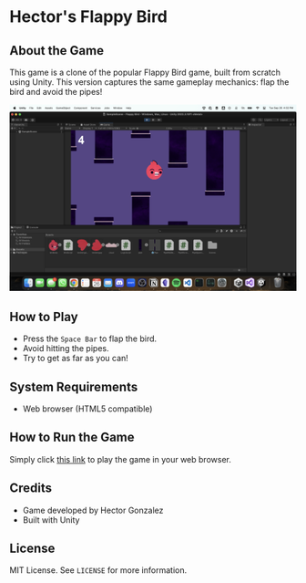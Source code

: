 # Hector's Flappy Bird

## About the Game
This game is a clone of the popular Flappy Bird game, built from scratch using Unity. This version captures the same gameplay mechanics: flap the bird and avoid the pipes!

![Game Screenshot](flappy.png)

## How to Play
- Press the `Space Bar` to flap the bird.
- Avoid hitting the pipes.
- Try to get as far as you can!

## System Requirements
- Web browser (HTML5 compatible)

## How to Run the Game
Simply click [this link](your-game-link-here) to play the game in your web browser.

## Credits
- Game developed by Hector Gonzalez
- Built with Unity

## License
MIT License. See `LICENSE` for more information.